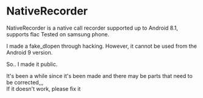 # NativeRecorder


NativeRecorder is a native call recorder supported up to Android 8.1, supports flac
Tested on samsung phone.  

I made a fake_dlopen through hacking. However, it cannot be used from the Android 9 version.  

So.. I made it public.

It's been a while since it's been made and there may be parts that need to be corrected,,,  
If it doesn't work, please fix it

